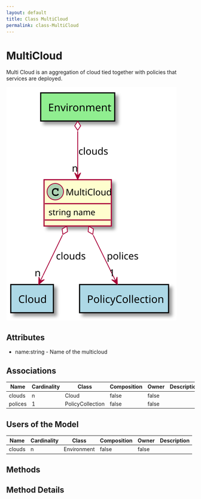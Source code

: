 ```yaml
---
layout: default
title: Class MultiCloud
permalink: class-MultiCloud
---
```


# MultiCloud

Multi Cloud is an aggregation of cloud tied together with policies that services are deployed.

![Logical Diagram](./logical.svg)

## Attributes

* name:string - Name of the multicloud


## Associations

| Name | Cardinality | Class | Composition | Owner | Description |
| --- | --- | --- | --- | --- | --- |
| clouds | n | Cloud | false | false |  |
| polices | 1 | PolicyCollection | false | false |  |


## Users of the Model

| Name | Cardinality | Class | Composition | Owner | Description |
| --- | --- | --- | --- | --- | --- |
| clouds | n | Environment | false | false |  |





## Methods


<h2>Method Details</h2>
    

